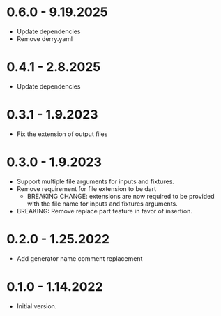 # 0.6.0 - 9.19.2025

- Update dependencies
- Remove derry.yaml

# 0.4.1 - 2.8.2025

- Update dependencies

# 0.3.1 - 1.9.2023

- Fix the extension of output files

# 0.3.0 - 1.9.2023

- Support multiple file arguments for inputs and fixtures.
- Remove requirement for file extension to be dart
  - BREAKING CHANGE: extensions are now required to be provided with the file name for inputs and fixtures arguments.
- BREAKING: Remove replace part feature in favor of insertion.

# 0.2.0 - 1.25.2022

- Add generator name comment replacement

# 0.1.0 - 1.14.2022

- Initial version.
